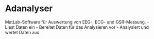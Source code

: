# Adanalyser
MatLab-Software für Auswertung von EEG-, ECG- und GSR-Messung. - Liest Daten ein - Bereitet Daten für das Analysieren vor - Analysiert und wertet Daten aus
